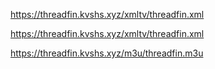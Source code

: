https://threadfin.kvshs.xyz/xmltv/threadfin.xml

https://threadfin.kvshs.xyz/xmltv/threadfin.xml

https://threadfin.kvshs.xyz/m3u/threadfin.m3u

